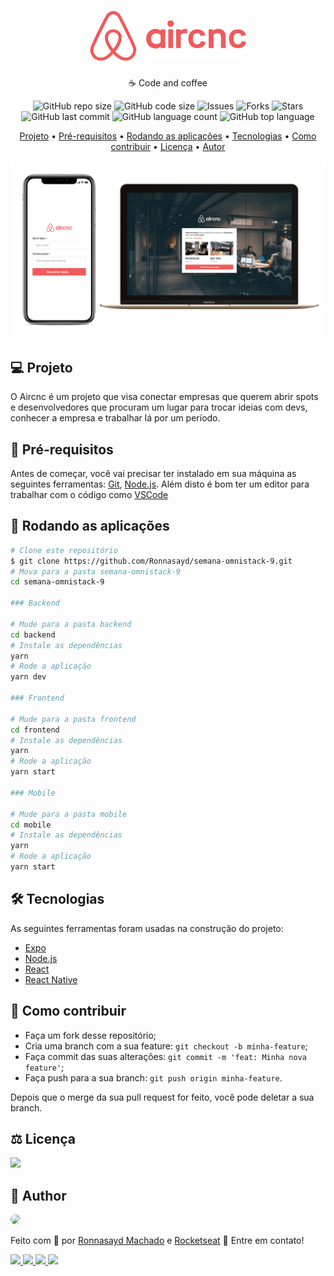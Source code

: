 <h1 align="center">
<img src=".github/logo.png" alt="logo" width="250px;">
</h1>
<p align="center">☕ Code and coffee</p>

<p align="center">
	  <img alt="GitHub repo size" src="https://img.shields.io/github/repo-size/Ronnasayd/semana-omnistack-9">
  <img alt="GitHub code size" src="https://img.shields.io/github/languages/code-size/Ronnasayd/semana-omnistack-9">
  <img alt="Issues" src="https://img.shields.io/github/issues/Ronnasayd/semana-omnistack-9">
  <img alt="Forks" src="https://img.shields.io/github/forks/Ronnasayd/semana-omnistack-9">
  <img alt="Stars" src="https://img.shields.io/github/stars/Ronnasayd/semana-omnistack-9">
  <img alt="GitHub last commit" src="https://img.shields.io/github/last-commit/Ronnasayd/semana-omnistack-9">
  <img alt="GitHub language count" src="https://img.shields.io/github/languages/count/Ronnasayd/semana-omnistack-9">
  <img alt="GitHub top language" src="https://img.shields.io/github/languages/top/Ronnasayd/semana-omnistack-9">
</p>

<p align="center">  
	<a href="#-projeto">Projeto</a> • 
	<a href="#-pré-requisitos">Pré-requisitos</a> • 
	<a href="#-rodando-as-aplicações">Rodando as aplicações</a> • 
	<a href="#-tecnologias">Tecnologias</a> • 
	<a href="#-como-contribuir">Como contribuir</a> •
  <a href="#%EF%B8%8F-licença">Licença</a> • 
	<a href="#-autor">Autor</a>
</p>

<p align="center">
<img src=".github/aircnc.png">
</p>

## 💻 Projeto

O Aircnc é um projeto que visa conectar empresas que querem abrir spots e desenvolvedores que procuram um lugar para trocar ideias com devs, conhecer a empresa e trabalhar lá por um período.

## 📝 Pré-requisitos

Antes de começar, você vai precisar ter instalado em sua máquina as seguintes ferramentas:
[Git](https://git-scm.com), [Node.js](https://nodejs.org/en/).
Além disto é bom ter um editor para trabalhar com o código como [VSCode](https://code.visualstudio.com/)

## 🎲 Rodando as aplicações

```bash
# Clone este repositório
$ git clone https://github.com/Ronnasayd/semana-omnistack-9.git
# Mova para a pasta semana-omnistack-9
cd semana-omnistack-9

### Backend

# Mude para a pasta backend
cd backend
# Instale as dependências
yarn
# Rode a aplicação
yarn dev

### Frontend

# Mude para a pasta frontend
cd frontend
# Instale as dependências
yarn
# Rode a aplicação
yarn start

### Mobile

# Mude para a pasta mobile
cd mobile
# Instale as dependências
yarn
# Rode a aplicação
yarn start
```

## 🛠 Tecnologias

As seguintes ferramentas foram usadas na construção do projeto:

- [Expo](https://expo.io/)
- [Node.js](https://nodejs.org/en/)
- [React](https://pt-br.reactjs.org/)
- [React Native](https://reactnative.dev/)

## 🤔 Como contribuir

- Faça um fork desse repositório;
- Cria uma branch com a sua feature: `git checkout -b minha-feature`;
- Faça commit das suas alterações: `git commit -m 'feat: Minha nova feature'`;
- Faça push para a sua branch: `git push origin minha-feature`.

Depois que o merge da sua pull request for feito, você pode deletar a sua branch.

## ⚖️ Licença

<a href="LICENSE.md">
<img src="https://img.shields.io/badge/license-mit-green?style=flat-square">
</a>

## 🎨 Author

<a href="https://github.com/Ronnasayd">
<img style="border-radius: 50%;"src="https://avatars3.githubusercontent.com/u/5097702?s=460&u=bd60ecc1912c698b55aef2118a1cdebe0ae3844b&v=4" width="100">
</a>

Feito com 💜 por [Ronnasayd Machado](ttps://github.com/Ronnasayd) e [Rocketseat](https://rocketseat.com.br/) 👋 Entre em contato!

<p>
	<a href="https://www.facebook.com/ronnasaydmachado/">
	<img src="https://img.shields.io/static/v1?label=&message=Facebook&color=1673ea&style=flat-square&logo=facebook&logoColor=white">
	</a>
	<a href="https://twitter.com/ronnasayd">
	<img src="https://img.shields.io/static/v1?label=&message=Twitter&color=1da1f2&style=flat-square&logo=twitter&logoColor=white">
	</a>
  <a href="https://www.linkedin.com/in/ronnasayd/">
	<img src="https://img.shields.io/static/v1?label=&message=Linkedin&color=2867B2&style=flat-square&logo=linkedin&logoColor=white">
	</a>
  <a href="mailto:ronnasayd@hotmail.com">
    <img src="https://img.shields.io/static/v1?label=&message=E-mail&color=0060aa&style=flat-square&logo=microsoft%20Outlook&logoColor=white">
  </a>
</p>
